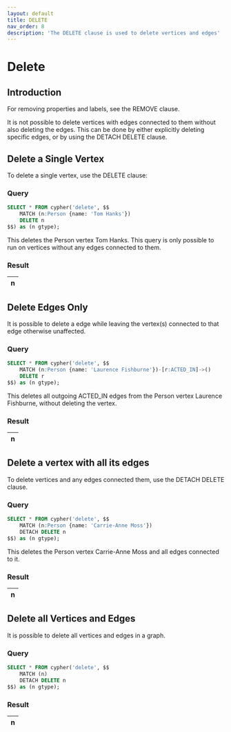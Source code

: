 ```yaml
---
layout: default
title: DELETE
nav_order: 8
description: 'The DELETE clause is used to delete vertices and edges'
---
```


# Delete

## Introduction

For removing properties and labels, see the REMOVE clause.

It is not possible to delete vertices with edges connected to them without also deleting the edges. This can be done by either explicitly deleting specific edges, or by using the DETACH DELETE clause.


## Delete a Single Vertex

To delete a single vertex, use the DELETE clause:

### Query
```sql
SELECT * FROM cypher('delete', $$
    MATCH (n:Person {name: 'Tom Hanks'})
    DELETE n
$$) as (n gtype);
```

This deletes the Person vertex Tom Hanks. This query is only possible to run on vertices without any edges connected to them.

### Result
|n|
|-|

## Delete Edges Only

It is possible to delete a edge while leaving the vertex(s) connected to that edge otherwise unaffected.

### Query
```sql
SELECT * FROM cypher('delete', $$
    MATCH (n:Person {name: 'Laurence Fishburne'})-[r:ACTED_IN]->()
    DELETE r
$$) as (n gtype);
```

This deletes all outgoing ACTED_IN edges from the Person vertex Laurence Fishburne, without deleting the vertex.

### Result
|n|
|-|

## Delete a vertex with all its edges

To delete vertices and any edges connected them, use the DETACH DELETE clause.

### Query
```sql
SELECT * FROM cypher('delete', $$
    MATCH (n:Person {name: 'Carrie-Anne Moss'})
    DETACH DELETE n
$$) as (n gtype);
```

This deletes the Person vertex Carrie-Anne Moss and all edges connected to it.

### Result
|n|
|-|

## Delete all Vertices and Edges


It is possible to delete all vertices and edges in a graph.

### Query
```sql
SELECT * FROM cypher('delete', $$
    MATCH (n)
    DETACH DELETE n
$$) as (n gtype);
```

### Result
|n|
|-|

